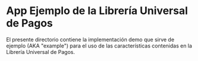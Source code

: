 # App Ejemplo de la Librería Universal de Pagos

El presente directorio contiene la implementación demo que sirve de ejemplo (AKA "example") para el uso de las características contenidas en la Librería Universal de Pagos.

